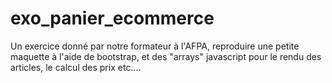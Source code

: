 # exo_panier_ecommerce

Un exercice donné par notre formateur à l'AFPA, reproduire une petite maquette à l'aide de bootstrap, et des "arrays" javascript pour le rendu des articles, le calcul des prix etc....
  
